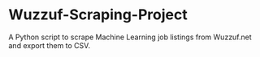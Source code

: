 # Wuzzuf-Scraping-Project
A Python script to scrape Machine Learning job listings from Wuzzuf.net and export them to CSV.
